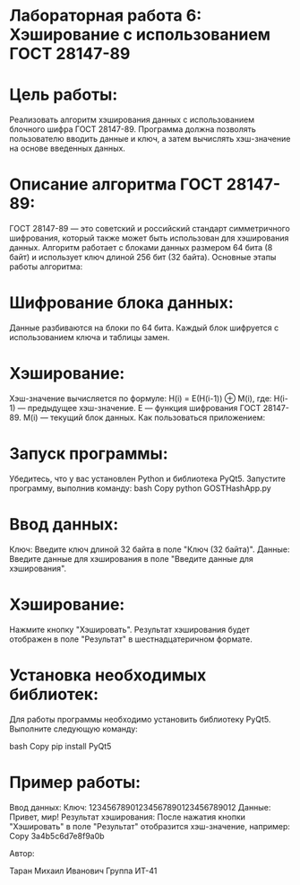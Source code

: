 # Лабораторная работа 6: Хэширование с использованием ГОСТ 28147-89

# Цель работы:

Реализовать алгоритм хэширования данных с использованием блочного шифра ГОСТ 28147-89. Программа должна позволять пользователю вводить данные и ключ, а затем вычислять хэш-значение на основе введенных данных.

# Описание алгоритма ГОСТ 28147-89:

ГОСТ 28147-89 — это советский и российский стандарт симметричного шифрования, который также может быть использован для хэширования данных. Алгоритм работает с блоками данных размером 64 бита (8 байт) и использует ключ длиной 256 бит (32 байта). Основные этапы работы алгоритма:

# Шифрование блока данных:
Данные разбиваются на блоки по 64 бита.
Каждый блок шифруется с использованием ключа и таблицы замен.
# Хэширование:
Хэш-значение вычисляется по формуле: H(i) = E(H(i-1)) ⊕ M(i), где:
H(i-1) — предыдущее хэш-значение.
E — функция шифрования ГОСТ 28147-89.
M(i) — текущий блок данных.
Как пользоваться приложением:

# Запуск программы:
Убедитесь, что у вас установлен Python и библиотека PyQt5.
Запустите программу, выполнив команду:
bash
Copy
python GOSTHashApp.py
# Ввод данных:
Ключ: Введите ключ длиной 32 байта в поле "Ключ (32 байта)".
Данные: Введите данные для хэширования в поле "Введите данные для хэширования".
# Хэширование:
Нажмите кнопку "Хэшировать".
Результат хэширования будет отображен в поле "Результат" в шестнадцатеричном формате.
# Установка необходимых библиотек:

Для работы программы необходимо установить библиотеку PyQt5. Выполните следующую команду:

bash
Copy
pip install PyQt5
# Пример работы:

Ввод данных:
Ключ: 12345678901234567890123456789012
Данные: Привет, мир!
Результат хэширования:
После нажатия кнопки "Хэшировать" в поле "Результат" отобразится хэш-значение, например:
Copy
3a4b5c6d7e8f9a0b

Автор:

Таран Михаил Иванович
Группа ИТ-41

